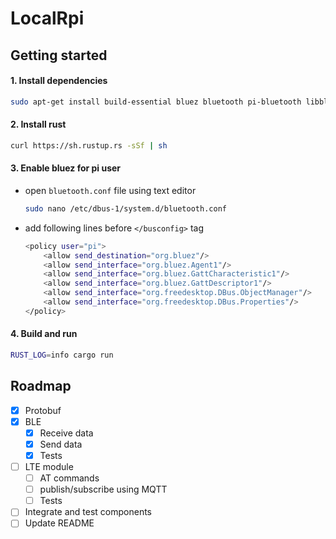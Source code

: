# LocalRpi


## Getting started

#### 1. Install dependencies
```bash
sudo apt-get install build-essential bluez bluetooth pi-bluetooth libbluetooth-dev protobuf-compiler curl
```

#### 2. Install rust
```bash
curl https://sh.rustup.rs -sSf | sh
```

#### 3. Enable bluez for pi user
* open `bluetooth.conf` file using text editor

    ```bash
    sudo nano /etc/dbus-1/system.d/bluetooth.conf
    ```
* add following lines before `</busconfig>` tag
    ```bash
    <policy user="pi">
        <allow send_destination="org.bluez"/>
        <allow send_interface="org.bluez.Agent1"/>
        <allow send_interface="org.bluez.GattCharacteristic1"/>
        <allow send_interface="org.bluez.GattDescriptor1"/>
        <allow send_interface="org.freedesktop.DBus.ObjectManager"/>
        <allow send_interface="org.freedesktop.DBus.Properties"/>
    </policy>
    ```

#### 4. Build and run 
```bash
RUST_LOG=info cargo run
```

## Roadmap
- [x] Protobuf
- [x] BLE
    - [x] Receive data
    - [x] Send data
    - [x] Tests
- [ ] LTE module
    - [ ] AT commands
    - [ ] publish/subscribe using MQTT
    - [ ] Tests
- [ ] Integrate and test components
- [ ] Update README
